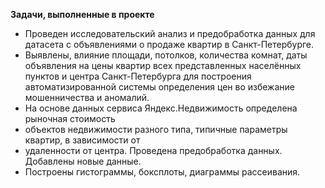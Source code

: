 **Задачи, выполненные в проекте**

- Проведен исследовательский анализ и предобработка данных для датасета с объявлениями о продаже квартир в Санкт-Петербурге. 
- Выявлены, влияние площади, потолков, количества комнат, даты объявления на цены квартир всех представленных населённых пунктов и центра Санкт-Петербурга для построения автоматизированной системы определения цен во избежание мошенничества и аномалий.
- На основе данных сервиса Яндекс.Недвижимость определена рыночная стоимость
- объектов недвижимости разного типа, типичные параметры квартир, в зависимости от
- удаленности от центра. Проведена предобработка данных. Добавлены новые данные.
- Построены гистограммы, боксплоты, диаграммы рассеивания.
